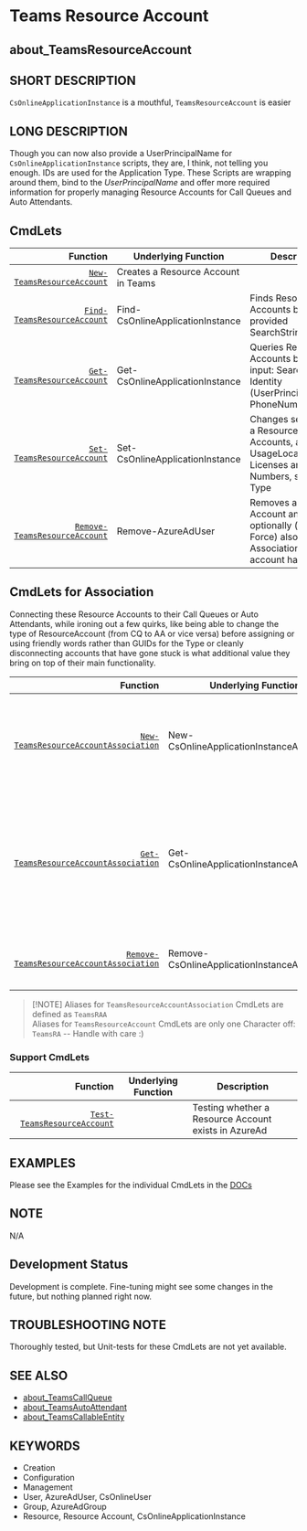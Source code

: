 ﻿# Teams Resource Account

## about_TeamsResourceAccount

## SHORT DESCRIPTION

`CsOnlineApplicationInstance` is a mouthful, `TeamsResourceAccount` is easier

## LONG DESCRIPTION

Though you can now also provide a UserPrincipalName for `CsOnlineApplicationInstance` scripts, they are, I think, not telling you enough. IDs are used for the Application Type. These Scripts are wrapping around them, bind to the *UserPrincipalName* and offer more required information for properly managing Resource Accounts for Call Queues and Auto Attendants.

## CmdLets

| Function                                                              | Underlying Function                 | Description                                                                                                 |
| ---------------------------------------------------------------------: | ----------------------------------- | ----------------------------------------------------------------------------------------------------------- |
| [`New-TeamsResourceAccount`](../docs/New-TeamsResourceAccount.md)       | Creates a Resource Account in Teams |                                                                                                             |
| [`Find-TeamsResourceAccount`](../docs/Find-TeamsResourceAccount.md)     | Find-CsOnlineApplicationInstance    | Finds Resource Accounts based on provided SearchString                                                      |
| [`Get-TeamsResourceAccount`](../docs/Get-TeamsResourceAccount.md)       | Get-CsOnlineApplicationInstance     | Queries Resource Accounts based on input: SearchString, Identity (UserPrincipalName), PhoneNumber, Type     |
| [`Set-TeamsResourceAccount`](../docs/Set-TeamsResourceAccount.md)       | Set-CsOnlineApplicationInstance     | Changes settings for a Resource Accounts, applying UsageLocation, Licenses and Phone Numbers, swapping Type |
| [`Remove-TeamsResourceAccount`](../docs/Remove-TeamsResourceAccount.md) | Remove-AzureAdUser                  | Removes a Resource Account and optionally (with -Force) also the Associations this account has.             |

## CmdLets for Association

Connecting these Resource Accounts to their Call Queues or Auto Attendants, while ironing out a few quirks, like being able to change the type of ResourceAccount (from CQ to AA or vice versa) before assigning or using friendly words rather than GUIDs for the Type or cleanly disconnecting accounts that have gone stuck is what additional value they bring on top of their main functionality.

| Function                                                                                    | Underlying Function                           | Description                                                                                          |
| -------------------------------------------------------------------------------------------: | --------------------------------------------- | ---------------------------------------------------------------------------------------------------- |
| [`New-TeamsResourceAccountAssociation`](../docs/New-TeamsResourceAccountAssociation.md)       | New-CsOnlineApplicationInstanceAssociation    | Links one or more Resource Accounts to a Call Queue or an Auto Attendant                             |
| [`Get-TeamsResourceAccountAssociation`](../docs/Get-TeamsResourceAccountAssociation.md)       | Get-CsOnlineApplicationInstanceAssociation    | Queries links for one or more Resource Accounts to Call Queues or Auto Attendants. Also shows Status |
| [`Remove-TeamsResourceAccountAssociation`](../docs/Remove-TeamsResourceAccountAssociation.md) | Remove-CsOnlineApplicationInstanceAssociation | Removes a link for one or more Resource Accounts                                                     |

> [!NOTE] Aliases for `TeamsResourceAccountAssociation` CmdLets are defined as `TeamsRAA`<br />
> Aliases for `TeamsResourceAccount` CmdLets are only one Character off: `TeamsRA` --
> Handle with care :)

### Support CmdLets

| Function                                                          | Underlying Function | Description                                          |
| -----------------------------------------------------------------: | ------------------- | ---------------------------------------------------- |
| [`Test-TeamsResourceAccount`](../docs/Test-TeamsResourceAccount.md) |                     | Testing whether a Resource Account exists in AzureAd |

## EXAMPLES

Please see the Examples for the individual CmdLets in the [DOCs](../docs/)

## NOTE

N/A

## Development Status

Development is complete. Fine-tuning might see some changes in the future, but nothing planned right now.

## TROUBLESHOOTING NOTE

Thoroughly tested, but Unit-tests for these CmdLets are not yet available.

## SEE ALSO

- [about_TeamsCallQueue](about_TeamsCallQueue.md)
- [about_TeamsAutoAttendant](about_TeamsAutoAttendant.md)
- [about_TeamsCallableEntity](about_TeamsCallableEntity.md)

## KEYWORDS

- Creation
- Configuration
- Management
- User, AzureAdUser, CsOnlineUser
- Group, AzureAdGroup
- Resource, Resource Account, CsOnlineApplicationInstance
